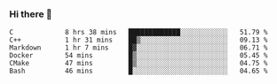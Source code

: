 ### Hi there 👋

<!--
**WShiBin/WShiBin** is a ✨ _special_ ✨ repository because its `README.md` (this file) appears on your GitHub profile.

Here are some ideas to get you started:

- 🔭 I’m currently working on ...
- 🌱 I’m currently learning ...
- 👯 I’m looking to collaborate on ...
- 🤔 I’m looking for help with ...
- 💬 Ask me about ...
- 📫 How to reach me: ...
- 😄 Pronouns: ...
- ⚡ Fun fact: ...
-->

<!--START_SECTION:waka-->

```text
C             8 hrs 38 mins   █████████████░░░░░░░░░░░░   51.79 %
C++           1 hr 31 mins    ██▒░░░░░░░░░░░░░░░░░░░░░░   09.13 %
Markdown      1 hr 7 mins     █▓░░░░░░░░░░░░░░░░░░░░░░░   06.71 %
Docker        54 mins         █▒░░░░░░░░░░░░░░░░░░░░░░░   05.45 %
CMake         47 mins         █▒░░░░░░░░░░░░░░░░░░░░░░░   04.75 %
Bash          46 mins         █░░░░░░░░░░░░░░░░░░░░░░░░   04.65 %
```

<!--END_SECTION:waka-->
